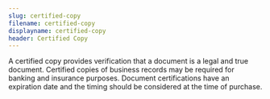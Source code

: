 ```yaml
---
slug: certified-copy
filename: certified-copy
displayname: certified-copy
header: Certified Copy
---
```


A certified copy provides verification that a document is a legal and true document. Certified copies of business records may be required for banking and insurance purposes. Document certifications have an expiration date and the timing should be considered at the time of purchase.
